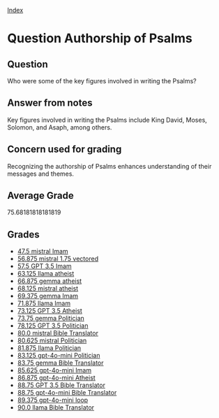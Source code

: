 
[Index](../../index.md)
# Question Authorship of Psalms
## Question
Who were some of the key figures involved in writing the Psalms?

## Answer from notes
Key figures involved in writing the Psalms include King David, Moses, Solomon, and Asaph, among others.

## Concern used for grading
Recognizing the authorship of Psalms enhances understanding of their messages and themes.

## Average Grade
75.68181818181819

## Grades
 * [47.5 mistral Imam](../answers/mistral_Imam/Authorship_of_Psalms.md)
 * [56.875 mistral 1.75 vectored](../answers/mistral_1.75_vectored/Authorship_of_Psalms.md)
 * [57.5 GPT 3.5 Imam](../answers/GPT_3.5_Imam/Authorship_of_Psalms.md)
 * [63.125 llama atheist](../answers/llama_atheist/Authorship_of_Psalms.md)
 * [66.875 gemma atheist](../answers/gemma_atheist/Authorship_of_Psalms.md)
 * [68.125 mistral atheist](../answers/mistral_atheist/Authorship_of_Psalms.md)
 * [69.375 gemma Imam](../answers/gemma_Imam/Authorship_of_Psalms.md)
 * [71.875 llama Imam](../answers/llama_Imam/Authorship_of_Psalms.md)
 * [73.125 GPT 3.5 Atheist](../answers/GPT_3.5_Atheist/Authorship_of_Psalms.md)
 * [73.75 gemma Politician](../answers/gemma_Politician/Authorship_of_Psalms.md)
 * [78.125 GPT 3.5 Politician](../answers/GPT_3.5_Politician/Authorship_of_Psalms.md)
 * [80.0 mistral Bible Translator](../answers/mistral_Bible_Translator/Authorship_of_Psalms.md)
 * [80.625 mistral Politician](../answers/mistral_Politician/Authorship_of_Psalms.md)
 * [81.875 llama Politician](../answers/llama_Politician/Authorship_of_Psalms.md)
 * [83.125 gpt-4o-mini Politician](../answers/gpt-4o-mini_Politician/Authorship_of_Psalms.md)
 * [83.75 gemma Bible Translator](../answers/gemma_Bible_Translator/Authorship_of_Psalms.md)
 * [85.625 gpt-4o-mini Imam](../answers/gpt-4o-mini_Imam/Authorship_of_Psalms.md)
 * [86.875 gpt-4o-mini Atheist](../answers/gpt-4o-mini_Atheist/Authorship_of_Psalms.md)
 * [88.75 GPT 3.5 Bible Translator](../answers/GPT_3.5_Bible_Translator/Authorship_of_Psalms.md)
 * [88.75 gpt-4o-mini Bible Translator](../answers/gpt-4o-mini_Bible_Translator/Authorship_of_Psalms.md)
 * [89.375 gpt-4o-mini loop](../answers/gpt-4o-mini_loop/Authorship_of_Psalms.md)
 * [90.0 llama Bible Translator](../answers/llama_Bible_Translator/Authorship_of_Psalms.md)
